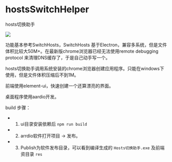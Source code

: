 # hostsSwitchHelper

hosts切换助手

![](https://github.com/xuzhenjun130/hostsSwitchHelper/blob/master/res/main.png?raw=true)

功能基本参考SwitchHosts，SwitchHosts 基于Electron，兼容多系统，但是文件体积比较大50M+。在最新版chrome浏览器已经无法使用remote debugging protocol 来清理DNS缓存了，于是自己动手写一个。

hosts切换助手调用系统安装的chrome浏览器创建应用程序。只能在windows下使用，但是文件体积压缩后不到1M。

前端使用element-ui，快速创建一个还算漂亮的界面。

桌面程序使用aardio开发。



build 步骤：

- 1. ui目录安装依赖后 `npm run build`
- 2. arrdio软件打开项目 -> 发布。
- 3. Publish为软件发布目录，可以看到编译生成的 `Hosts切换助手.exe` 及前端资目录 `res`







